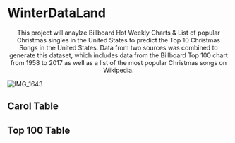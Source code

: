 # WinterDataLand
<p align="center">
This project will anaylze Billboard Hot Weekly Charts & List of popular Christmas singles in the United States to predict the Top 10 Christmas Songs in the United States. Data from two sources was combined to generate this dataset, which includes data from the Billboard Top 100 chart from 1958 to 2017 as well as a list of the most popular Christmas songs on Wikipedia.
</p>

![IMG_1643](https://user-images.githubusercontent.com/89438716/145496355-30f0ec0f-a603-414a-81b9-31b6fc3ac5fa.JPG)


## Carol Table

## Top 100 Table

##
